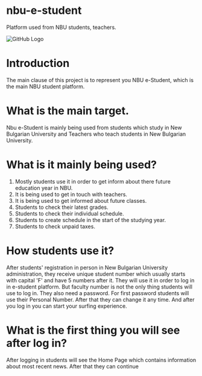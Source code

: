 # nbu-e-student
Platform used from NBU students, teachers.

![GitHub Logo](https://student.nbu.bg/images/logo-estudent.png)

# Introduction
The main clause of this project is to represent you NBU e-Student, which is the main NBU student platform.

# What is the main target.

Nbu e-Student is mainly being used from students which study in New Bulgarian University and Teachers who teach students in New Bulgarian University. 

# What is it mainly being used?

1. Mostly students use it in order to get inform about there future education year in NBU.
2. It is being used to get in touch with teachers.
3. It is being  used to get informed about future classes.
4. Students to check their latest grades.
5. Students to check their individual schedule.
6. Students to create schedule in the start of the studying year.
7. Students to check unpaid taxes.

# How students use it?
After students' registration in person in New Bulgarian University administration, they receive unique student number which usually starts with capital 'F' and have 5 numbers after it. They will use it in order to log in in e-student platform. But faculty number is not the only thing students will use to log in. They also need a password. For first password students will use their Personal Number. After that they can change it any time. And after you log in you can start your surfing experience. 

# What is the first thing you will see after log in?

After logging in students will see the Home Page which contains information about most recent news. After that they can continue 
